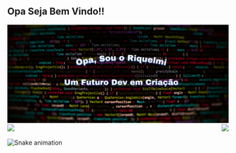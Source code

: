 ## Opa Seja Bem Vindo!!
<img src="opaa.png"/>

<div>
  <img  height="180em" src="https://github-readme-stats.vercel.app/api?username=RiquelmiDev&show_icons=true&theme=dark#gh-dark-mode-only&include_all_commits=true&count_private=true"/>
  <img  align="right" height="180em" src="https://github-readme-stats.vercel.app/api/top-langs/?username=RiquelmiDev&layout=compact&langs_count=16&theme=dark#gh-dark-mode-only"/>
</div>

![Snake animation](https://github.com/LuigiGF/LuigiGF/blob/output/github-contribution-grid-snake.svg)




